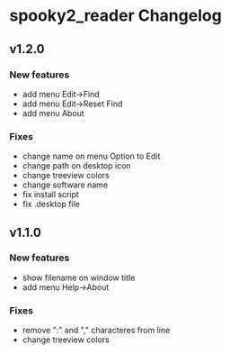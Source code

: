 # spooky2_reader Changelog

## v1.2.0

### New features
- add menu Edit->Find
- add menu Edit->Reset Find
- add menu About

### Fixes
- change name on menu Option to Edit
- change path on desktop icon
- change treeview colors
- change software name
- fix install script
- fix .desktop file


## v1.1.0

### New features
- show filename on window title
- add menu Help->About

### Fixes
- remove ":" and "," characteres from line
- change treeview colors
